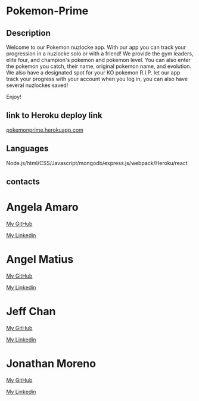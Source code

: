 # Pokemon-Prime

## Description

Welcome to our Pokemon nuzlocke app. With our app you can track your progression in a nuzlocke solo or with a friend! We provide the gym leaders, elite four, and champion's pokemon and pokemon level. You can also enter the pokemon you catch, their name, original pokemon name, and evolution. We also have a designated spot for your KO pokemon R.I.P. let our app track your progress with your account when you log in, you can also have several nuzlockes saved!

Enjoy!

## link to Heroku deploy link

[pokemonprime.herokuapp.com](https://pokemonprime.herokuapp.com/)

## Languages

Node.js/html/CSS/Javascript/mongodb/express.js/webpack/Heroku/react

## contacts

# Angela Amaro

[My GitHub](https://github.com/Angela-Amaro)

[My Linkedin](https://www.linkedin.com/in/angela-amaro-342792204/)

# Angel Matius

[My GitHub](https://github.com/robogf)

[My Linkedin](https://www.linkedin.com/)

# Jeff Chan

[My GitHub](https://github.com/chanjeff520)

[My Linkedin](https://www.linkedin.com/)

# Jonathan Moreno

[My GitHub](https://github.com/johnfrom209)

[My Linkedin](https://www.linkedin.com/in/johnfrom209/)
